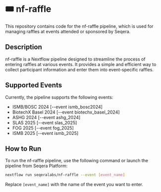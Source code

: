 # 🎟️ nf-raffle

This repository contains code for the nf-raffle pipeline, which is used for managing raffles at events attended or sponsored by Seqera.

## Description

nf-raffle is a Nextflow pipeline designed to streamline the process of entering raffles at various events. It provides a simple and efficient way to collect participant information and enter them into event-specific raffles.

## Supported Events

Currently, the pipeline supports the following events:

- ISMB/BOSC 2024      [--event ismb_bosc2024]
- BiotechX Basel 2024 [--event biotechx_basel_2024]
- ASHG 2024           [--event ashg_2024]
- SLAS 2025           [--event slas_2025]
- FOG 2025            [--event fog_2025]
- ISMB 2025           [--event ismb_2025]

## How to Run

To run the nf-raffle pipeline, use the following command or launch the pipeline from Seqera Platform:

```bash
nextflow run seqeralabs/nf-raffle --event [event_name]
```

Replace `[event_name]` with the name of the event you want to enter.